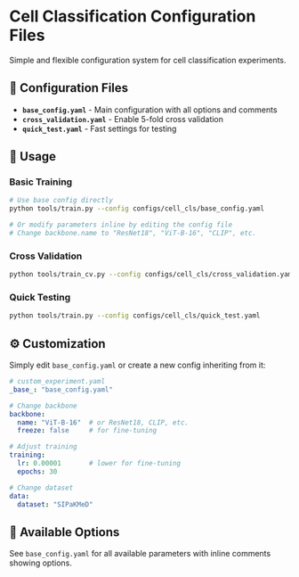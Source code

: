 # Cell Classification Configuration Files

Simple and flexible configuration system for cell classification experiments.

## 📁 Configuration Files

- **`base_config.yaml`** - Main configuration with all options and comments
- **`cross_validation.yaml`** - Enable 5-fold cross validation
- **`quick_test.yaml`** - Fast settings for testing

## 🚀 Usage

### Basic Training
```bash
# Use base config directly
python tools/train.py --config configs/cell_cls/base_config.yaml

# Or modify parameters inline by editing the config file
# Change backbone.name to "ResNet18", "ViT-B-16", "CLIP", etc.
```

### Cross Validation
```bash
python tools/train_cv.py --config configs/cell_cls/cross_validation.yaml
```

### Quick Testing
```bash
python tools/train.py --config configs/cell_cls/quick_test.yaml
```

## ⚙️ Customization

Simply edit `base_config.yaml` or create a new config inheriting from it:

```yaml
# custom_experiment.yaml
_base_: "base_config.yaml"

# Change backbone
backbone:
  name: "ViT-B-16"  # or ResNet18, CLIP, etc.
  freeze: false     # for fine-tuning

# Adjust training
training:
  lr: 0.00001       # lower for fine-tuning
  epochs: 30

# Change dataset
data:
  dataset: "SIPaKMeD"
```

## 📝 Available Options

See `base_config.yaml` for all available parameters with inline comments showing options.
